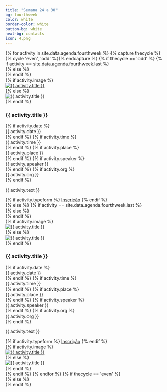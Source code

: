 ```yaml
---
title: "Semana 24 a 30"
bg: fourthweek
color: white
border-color: white
button-bg: white
next-bg: contacts
icon: 4.png
---
```


<div class="section-lines section-top section-left"></div>
{% for activity in site.data.agenda.fourthweek %}
  {% capture thecycle %}{% cycle 'even', 'odd' %}{% endcapture %}
  {% if thecycle == 'odd' %}
  {% if activity == site.data.agenda.fourthweek.last %}
  <div class="activity section-left">
  {% else %}
  <div class="activity section-left section-bottom">
  {% endif %}
    <div class="row activity-info-wrapper valign-wrapper">
      {% if activity.image %}
      <div class="col m3 activity-img valign">
        <a href="img/{{activity.image}}" data-lightbox="{{activity.image}}" data-title="{{ activity.title }}"> 
          <img  src="img/{{activity.image}}" alt="{{ activity.title }}"> 
        </a>
      </div>
      {% else %}
      <div class="col m3 logo-img valign">
        <img  src="img/{{activity.logo-image}}" alt="{{ activity.title }}"> 
      </div>
      {% endif %}
      <div class="col m9 activity-info">
        <h3 class="activity-title"> {{ activity.title }} </h3>
        {% if activity.date %}
        <div class="col s12 activity-date">
          <i class="fa fa-calendar"></i> <span> {{ activity.date }} </span>
        </div>
        {% endif %}
        {% if activity.time %}
        <div class="col s12 activity-time">
          <i class="fa fa-clock-o"></i> <span> {{ activity.time }} </span>
        </div>
        {% endif %}
        {% if activity.place %}
        <div class="col s12 activity-place">
          <i class="fa fa-map-marker"></i> <span> {{ activity.place }} </span>
        </div>
        {% endif %}
        {% if activity.speaker %}
        <div class="col s12 activity-speaker">
          <i class="fa fa-user"></i> <span> {{ activity.speaker }} </span>
        </div>
        {% endif %}
        {% if activity.org %}
        <div class="col s12 activity-org">
          <i class="fa fa-users"></i> <span> {{ activity.org }} </span>
        </div>
        {% endif %}
        <p class="col m12 activity-desc"> {{ activity.text }} </p>
        {% if activity.typeform %}
        <a class="waves-effect waves-light btn" href="{{ activity.typeform }}" target="blank">Inscrição</a>
        {% endif %}
      </div>
    </div>
  </div>
  {% else %}
  {% if activity == site.data.agenda.fourthweek.last %}
  <div class="activity section-right">
  {% else %}
  <div class="activity section-right section-bottom">
  {% endif %}
    <div class="row activity-info-wrapper valign-wrapper">
      {% if activity.image %}
      <div class="col m3 activity-img valign img-mobile">
        <a href="img/{{activity.image}}" data-lightbox="{{activity.image}}-mobile" data-title="{{ activity.title }}"> 
          <img  src="img/{{activity.image}}" alt="{{ activity.title }}">
        </a>
      </div>
      {% else %}
      <div class="col m3 logo-img valign img-mobile">
        <img  src="img/{{activity.logo-image}}" alt="{{ activity.title }}">
      </div>
      {% endif %}
      <div class="col m9 activity-info">
        <h3 class="activity-title"> {{ activity.title }} </h3>
        {% if activity.date %}
        <div class="col s12 activity-date">
          <i class="fa fa-calendar"></i> <span> {{ activity.date }} </span>
        </div>
        {% endif %}
        {% if activity.time %}
        <div class="col s12 activity-time">
          <i class="fa fa-clock-o"></i> <span> {{ activity.time }} </span>
        </div>
        {% endif %}
        {% if activity.place %}
        <div class="col s12 activity-place">
          <i class="fa fa-map-marker"></i> <span> {{ activity.place }} </span>
        </div>
        {% endif %}
        {% if activity.speaker %}
        <div class="col s12 activity-speaker">
          <i class="fa fa-user"></i> <span> {{ activity.speaker }} </span>
        </div>
        {% endif %}
        {% if activity.org %}
        <div class="col s12 activity-org">
          <i class="fa fa-users"></i> <span> {{ activity.org }} </span>
        </div>
        {% endif %}
        <p class="col m12 activity-desc"> {{ activity.text }} </p>
        {% if activity.typeform %}
        <a class="waves-effect waves-light btn" href="{{ activity.typeform }}" target="blank">Inscrição</a>
        {% endif %}
      </div>
      {% if activity.image %}
      <div class="col m3 activity-img valign img-desktop">
        <a href="img/{{activity.image}}" data-lightbox="{{activity.image}}" data-title="{{ activity.title }}"> 
          <img  src="img/{{activity.image}}" alt="{{ activity.title }}">
        </a>
      </div>
      {% else %}
      <div class="col m3 logo-img valign img-desktop">
        <img  src="img/{{activity.logo-image}}" alt="{{ activity.title }}">
      </div>
      {% endif %}
    </div>
  </div>
  {% endif %}
{% endfor %}
{% if thecycle == 'even' %}
<div class="section-lines section-bottom section-left"></div>
  {% else %}
<div class="section-lines section-bottom section-right"></div>
{% endif %}